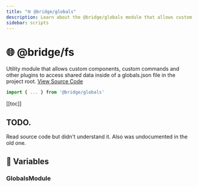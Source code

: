 ```yaml
---
title: "🌐 @bridge/globals"
description: Learn about the @bridge/globals module that allows custom components, custom commands and other plugins to access shared data inside of a globals.json file in the project root.
sidebar: scripts
---
```


# 🌐 @bridge/fs

Utility module that allows custom components, custom commands and other plugins to access shared data inside of a globals.json file in the project root.
[View Source Code](https://github.com/bridge-core/editor/blob/main/src/components/Extensions/Scripts/Modules/globals.ts)
```js
import { ... } from '@bridge/globals'
```

[[toc]]

## TODO.
Read source code but didn't understand it. Also was undocumented in the old one.

## 💼 Variables

### GlobalsModule
